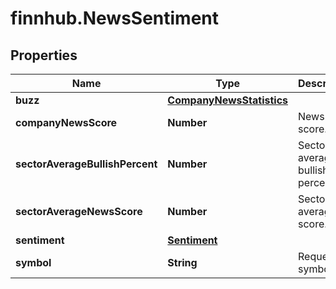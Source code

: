 # finnhub.NewsSentiment

## Properties

Name | Type | Description | Notes
------------ | ------------- | ------------- | -------------
**buzz** | [**CompanyNewsStatistics**](CompanyNewsStatistics.md) |  | [optional] 
**companyNewsScore** | **Number** | News score. | [optional] 
**sectorAverageBullishPercent** | **Number** | Sector average bullish percent. | [optional] 
**sectorAverageNewsScore** | **Number** | Sectore average score. | [optional] 
**sentiment** | [**Sentiment**](Sentiment.md) |  | [optional] 
**symbol** | **String** | Requested symbol. | [optional] 


